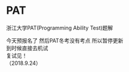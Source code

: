 # PAT
浙江大学PAT(Programming Ability Test)题解  
  
今天预报名了 然后PAT冬考没有考点 所以暂停更新  
到时候直接去机试  
复试见！  
（2018.9.24）  
